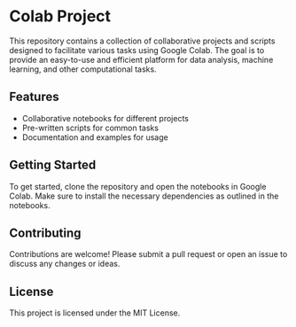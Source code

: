 # Colab Project

This repository contains a collection of collaborative projects and scripts designed to facilitate various tasks using Google Colab. The goal is to provide an easy-to-use and efficient platform for data analysis, machine learning, and other computational tasks.

## Features
- Collaborative notebooks for different projects
- Pre-written scripts for common tasks
- Documentation and examples for usage

## Getting Started
To get started, clone the repository and open the notebooks in Google Colab. Make sure to install the necessary dependencies as outlined in the notebooks.

## Contributing
Contributions are welcome! Please submit a pull request or open an issue to discuss any changes or ideas.

## License
This project is licensed under the MIT License.